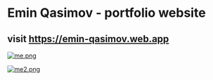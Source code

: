 # Emin Qasimov - portfolio website

## visit https://emin-qasimov.web.app

[![me.png](https://i.postimg.cc/9fCzqy0Z/me.png)](https://emin-qasimov.web.app/)

[![me2.png](https://i.postimg.cc/RCKFGPtK/me2.png)](https://emin-qasimov.web.app/)
